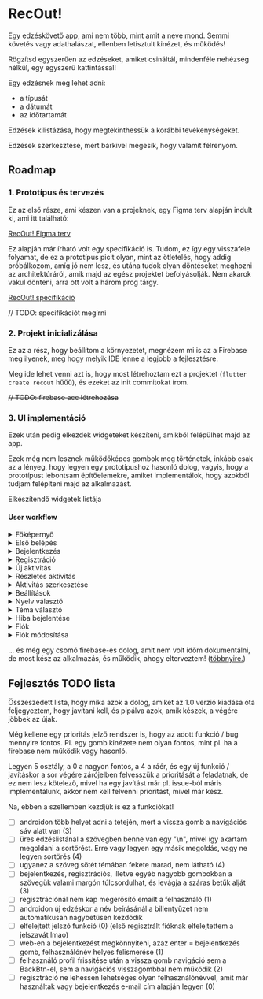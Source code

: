 # RecOut!

Egy edzéskövető app, ami nem több, mint amit a neve mond. Semmi követés vagy adathalászat, ellenben letisztult kinézet, és működés!

Rögzítsd egyszerűen az edzéseket, amiket csináltál, mindenféle nehézség nélkül, egy egyszerű kattintással!

Egy edzésnek meg lehet adni:

- a típusát
- a dátumát
- az időtartamát

Edzések kilistázása, hogy megtekinthessük a korábbi tevékenységeket.

Edzések szerkesztése, mert bárkivel megesik, hogy valamit félrenyom.

## Roadmap

### 1. Prototípus és tervezés

Ez az első része, ami készen van a projeknek, egy Figma terv alapján indult ki, ami itt található:

[RecOut! Figma terv](https://www.figma.com/proto/Bu77I6qwoL1bFLdfl4BUYQ/RecOut!?node-id=33-2&p=f&t=QMPY2sy5KQN4jBRe-0&scaling=scale-down&content-scaling=fixed&page-id=0%3A1&starting-point-node-id=33%3A2&show-proto-sidebar=1)

Ez alapján már írható volt egy specifikáció is. Tudom, ez így egy visszafele folyamat, de ez a prototípus picit olyan, mint az ötletelés, hogy addig próbálkozom, amíg jó nem lesz, és utána tudok olyan döntéseket meghozni az architektúráról, amik majd az egész projektet befolyásolják. Nem akarok vakul dönteni, arra ott volt a három prog tárgy.

[RecOut! specifikáció](https://github.com/T0liver/recout/blob/main/docs/SpecMe.md)

// TODO: specifikációt megírni

### 2. Projekt inicializálása

Ez az a rész, hogy beállítom a környezetet, megnézem mi is az a Firebase meg ilyenek, meg hogy melyik IDE lenne a legjobb a fejlesztésre.

Meg ide lehet venni azt is, hogy most létrehoztam ezt a projektet (`flutter create recout` hűűű), és ezeket az init commitokat írom.

~~// TODO: firebase acc létrehozása~~

### 3. UI implementáció

Ezek után pedig elkezdek widgeteket készíteni, amikből felépülhet majd az app.

Ezek még nem lesznek működőképes gombok meg történetek, inkább csak az a lényeg, hogy legyen egy prototípushoz hasonló dolog, vagyis, hogy a prototípust lebontsam építőelemekre, amiket implementálok, hogy azokból tudjam felépíteni majd az alkalmazást.

Elkészítendő widgetek listája

#### User workflow

<details>
	<summary>Főképernyő</summary>

- [x] főképernyő oldal
	- [x] felső üdv felirat
	- [x] Edzés gyors hozzáadása panel
		- [x] normál állapot
		- [x] hozzáadás állapot
	- [x] Korábbi edzések panel
		- [x] Korábbi edzések felirat
		- [x] Edzés elem panel
		- [ ] hirdetés panel

</details>

<details>
	<summary>Első belépés</summary>

- [x] első belépési oldal
	- [x] üdv szöveg panel + ikon felette
	- [x] nyelv beállítása gomb
	- [x] bejelentés gomb
	- [x] regisztráció gomb
	
</details>

<details>
	<summary>Bejelentkezés</summary>

- [x] bejelentkeztető oldal
	- [x] vissza gomb
	- [x] főcím + ikon panel
	- [x] felhasználónév beírás
	- [x] jelszó beírás
	- [x] bejelentés gomb

</details>

<details>
	<summary>Regisztráció</summary>

- [x] regisztrációs oldal
	- [x] vissza gomb
	- [x] főcím + ikon panel
	- [x] felhasználónév beírás
	- [x] e-mail cím beírás
	- [x] jelszó beírás
	- [x] regisztráció gomb

</details>

<details>
	<summary>Új aktivitás</summary>

- [x] új aktivitás oldal
	- [x] vissza gomb
	- [x] főcím
    - [x] ikon panel
    - [x] edzés neve doboz
    - [x] edzés időpontja választó
    - [x] edzés időtartama választó
    - [x] edzés helyszíne választó
    - [x] mentés gomb

</details>

<details>
	<summary>Részletes aktivitás</summary>

- [x] részletes aktivitás oldal
	- [x] vissza gomb
	- [x] ikon panel + cím
	- [x] edzés neve
    - [x] edzés időpontja
    - [x] edzés időtartama
    - [x] edzés helyszíne
	- [x] törlés gomb
	- [x] törlés dialógus
		- [x] főszöveg
		- [x] szöveg
		- [x] igen gomb
		- [x] nem gomb

</details>

<details>
	<summary>Aktivitás szerkesztése</summary>

- [x] aktivitás szerkesztése oldal
	- [x] vissza gomb
	- [x] főcím
    - [x] ikon panel
    - [x] edzés neve doboz
    - [x] edzés időpontja választó
    - [x] edzés időtartama választó
    - [x] edzés helyszíne választó
    - [x] mentés gomb

</details>

<details>
	<summary>Beállítások</summary>

- [x] beállítások oldal
	- [x] vissza gomb
	- [x] főcím
	- [x] nyelv cím
	- [x] téma módosítása cím
	- [x] felhasználói fiók cím
	- [x] hiba bejelentése cím
	- [x] alsó szöveg

</details>

<details>
	<summary>Nyelv választó</summary>

- [x] nyelv választása cím
	- [x] vissza gomb
	- [x] főcím
	- [x] nyelvek listázása
	- [x] fordítása hozzájárulás szöveg

</details>

<details>
	<summary>Téma választó</summary>

- [x] téma választása oldal
	- [x] vissza gomb
	- [x] főcím
	- [x] témák listázása
	- [x] téma hozzáadása szöveg

</details>

<details>
	<summary>Hiba bejelentése</summary>

- [x] hiba bejelentése oldal
	- [x] vissza gomb
	- [x] főcím
	- [x] főszöveg
	- [x] alsó szöveg

</details>

<details>
	<summary>Fiók</summary>

- [x] fiók oldal
	- [x] vissza gomb
	- [x] főcím
	- [x] fiókkép ikon
	- [x] felhasználónév
	- [x] vezetéknév, keresztnév
	- [x] születési idő
	- [x] e-mail cím
	- [x] adatok módosítása gomb
	- [x] fiók törlése gomb
	- [x] fiók törlése dialógus
		- [x] főszöveg
		- [x] szöveg
		- [x] igen gomb
		- [x] nem gomb

</details>

<details>
	<summary>Fiók módosítása</summary>

- [x] fiók módosítása oldal
	- [x] vissza gomb
	- [x] főcím
	- [x] fiókkép ikon
	- [x] felhasználónév
	- [x] vezetéknév, keresztnév módosítása
	- [x] születési idő módosítása
	- [x] e-mail cím 
	- [x] rendben gomb

</details>

... és még egy csomó firebase-es dolog, amit nem volt időm dokumentálni, de most kész az alkalmazás, és működik, ahogy elterveztem! ([többnyire.](#fejlesztés-todo-lista))

## Fejlesztés TODO lista

Összeszedett lista, hogy mika azok a dolog, amiket az 1.0 verzió kiadása óta feljegyeztem, hogy javítani kell, és pipálva azok, amik készek, a végére jöbbek az újak.

Még kellene egy prioritás jelző rendszer is, hogy az adott funkció / bug mennyire fontos. Pl. egy gomb kinézete nem olyan fontos, mint pl. ha a firebase nem működik vagy hasonló.

Legyen 5 osztály, a 0 a nagyon fontos, a 4 a ráér, és egy új funkció / javításkor a sor végére zárójelben felvesszük a prioritását a feladatnak, de ez nem lesz kötelező, mivel ha egy javítást már pl. issue-ból máris implementálunk, akkor nem kell felvenni prioritást, mivel már kész.

Na, ebben a szellemben kezdjük is ez a funkciókat!

- [ ] androidon több helyet adni a tetején, mert a vissza gomb a navigációs sáv alatt van (3)
- [ ] üres edzéslistánál a szövegben benne van egy "\n", mivel így akartam megoldani a sortörést. Erre vagy legyen egy másik megoldás, vagy ne legyen sortörés (4)
- [ ] ugyanez a szöveg sötét témában fekete marad, nem látható (4)
- [ ] bejelentkezés, regisztrációs, illetve egyéb nagyobb gombokban a szövegük valami margón túlcsordulhat, és levágja a száras betűk alját (3)
- [ ] regisztrációnál nem kap megerősítő emailt a felhasználó (1)
- [ ] androidon új edzéskor a név beírásánál a billentyűzet nem automatikusan nagybetűsen kezdődik
- [ ] elfelejtett jelszó funkció (0) (első regisztrált fióknak elfelejtettem a jelszavát lmao)
- [ ] web-en a bejelentkezést megkönnyíteni, azaz enter = bejelentkezés gomb, felhasználónév helyes felismerése (1)
- [ ] felhasználó profil frissítése után a vissza gomb navigáció sem a BackBtn-el, sem a navigációs visszagombbal nem működik (2)
- [ ] regisztráció ne lehessen lehetséges olyan felhasználónévvel, amit már használtak vagy bejelentkezés e-mail cím alapján legyen (0)